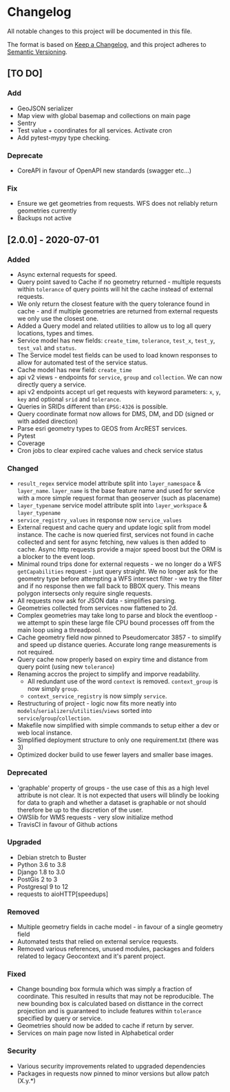 # Changelog
All notable changes to this project will be documented in this file.

The format is based on [Keep a Changelog](https://keepachangelog.com/en/1.0.0/),
and this project adheres to [Semantic Versioning](https://semver.org/spec/v2.0.0.html).


## [TO DO]

### Add
- GeoJSON serializer
- Map view with global basemap and collections on main page
- Sentry
- Test value + coordinates for all services. Activate cron
- Add pytest-mypy type checking. 

### Deprecate
- CoreAPI in favour of OpenAPI new standards (swagger etc...)

### Fix
- Ensure we get geometries from requests. WFS does not reliably return geometries currently
- Backups not active


## [2.0.0] - 2020-07-01
### Added
- Async external requests for speed.
- Query point saved to Cache if no geometry returned - multiple requests within `tolerance` of query points will hit the cache instead of external requests.
- We only return the closest feature with the query tolerance found in cache - and if multiple geometries are returned from external requests we only use the closest one.
- Added a Query model and related utilities to allow us to log all query locations, types and times.
- Service model has new fields: `create_time`, `tolerance`, `test_x`, `test_y`, `test_val` and `status`. 
- The Service model test fields can be used to load known responses to allow for automated test of the service status.
- Cache model has new field: `create_time`
- api v2 views - endpoints for `service`, `group` and `collection`. We can now directly query a service.
- api v2 endpoints accept url get requests with keyword parameters: `x`, `y`, `key` and optional `srid` and `tolerance`.
- Queries in SRIDs different than `EPSG:4326` is possible.
- Query coordinate format now allows for DMS, DM, and DD (signed or with added direction)
- Parse esri geometry types to GEOS from ArcREST services.
- Pytest 
- Coverage
- Cron jobs to clear expired cache values and check service status

### Changed
- `result_regex` service model attribute split into `layer_namespace` & `layer_name`. `layer_name` is the base feature name and used for service with a more simple request format than geoserver (such as placename)
- `layer_typename` service model attribute split into `layer_workspace` & `layer_typename`
- `service_registry_values` in response now `service_values`
- External request and cache query and update logic split from model instance. The cache is now queried first, services not found in cache collected and sent for async fetching, new values is then added to cache. Async http requests provide a major speed boost but the ORM is a blocker to the event loop.
- Minimal round trips done for external requests - we no longer do a WFS `getCapabilities` request - just query straight. We no longer ask for the geometry type before attempting a WFS intersect filter - we try the filter and if no response then we fall back to BBOX query. This means polygon intersects only require single requests.
- All requests now ask for JSON data - simplifies parsing.
- Geometries collected from services now flattened to 2d.
- Complex geometries may take long to parse and block the eventloop - we attempt to spin these large file CPU bound processes off from the main loop using a threadpool.
- Cache geometry field now pinned to Pseudomercator 3857 - to simplify and speed up distance queries. Accurate long range measurements is not required.
- Query cache now properly based on expiry time and distance from query point (using new `tolerance`)
- Renaming accros the project to simplify and imporve readability.
    * All redundant use of the word `context` is removed. `context_group` is now simply `group`.
    * `context_service_registry` is now simply `service`.
- Restructuring of project - logic now fits more neatly into `models`/`serializers`/`utilities`/`views` sorted into `service`/`group`/`collection`.
- Makefile now simplified with simple commands to setup either a dev or web local instance.
- Simplified deployment structure to only one requirement.txt (there was 3)
- Optimized docker build to use fewer layers and smaller base images.

### Deprecated 
- 'graphable' property of groups - the use case of this as a high level attribute is not
clear. It is not expected that users will blindly be looking for data to graph and whether a dataset
is graphable or not should therefore be up to the discretion of the user.
- OWSlib for WMS requests - very slow initialize method
- TravisCI in favour of Github actions

### Upgraded 
- Debian stretch to Buster
- Python 3.6 to 3.8
- Django 1.8 to 3.0
- PostGis 2 to 3
- Postgresql 9 to 12
- requests to aioHTTP[speedups]

### Removed
- Multiple geometry fields in cache model - in favour of a single geometry field
- Automated tests that relied on external service requests.
- Removed various references, unused modules, packages and folders related to legacy Geocontext and it's parent project.

### Fixed
- Change bounding box formula which was simply a fraction of coordinate. This resulted in results that may not be reproducible. The new bounding box is calculated based on disttance in the correct projection and is guaranteed to include features within `tolerance` specified by query or service.
- Geometries should now be added to cache if return by server.
- Services on main page now listed in Alphabetical order

### Security
- Various security improvements related to upgraded dependencies
- Packages in requests now pinned to minor versions but allow patch (X.y.*)